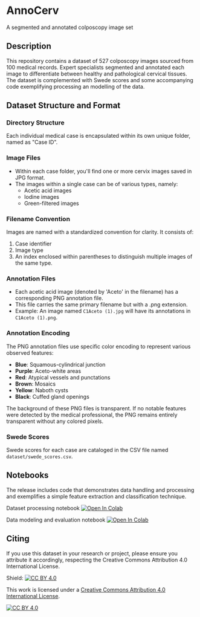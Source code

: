 # AnnoCerv
A segmented and annotated colposcopy image set

## Description
This repository contains a dataset of 527 colposcopy images sourced from 100 medical records. Expert specialists segmented and annotated each image to differentiate between healthy and pathological cervical tissues. The dataset is complemented with Swede scores and some accompanying code exemplifying processing an modelling of the data.


## Dataset Structure and Format

### Directory Structure
Each individual medical case is encapsulated within its own unique folder, named as "Case ID".

### Image Files
- Within each case folder, you'll find one or more cervix images saved in JPG format.
- The images within a single case can be of various types, namely:
  - Acetic acid images
  - Iodine images
  - Green-filtered images

### Filename Convention
Images are named with a standardized convention for clarity. It consists of:
1. Case identifier
2. Image type
3. An index enclosed within parentheses to distinguish multiple images of the same type.

### Annotation Files
- Each acetic acid image (denoted by 'Aceto' in the filename) has a corresponding PNG annotation file.
- This file carries the same primary filename but with a .png extension.
- Example: An image named `C1Aceto (1).jpg` will have its annotations in `C1Aceto (1).png`.

### Annotation Encoding
The PNG annotation files use specific color encoding to represent various observed features:
- **Blue**: Squamous-cylindrical junction
- **Purple**: Aceto-white areas
- **Red**: Atypical vessels and punctations
- **Brown**: Mosaics
- **Yellow**: Naboth cysts
- **Black**: Cuffed gland openings

The background of these PNG files is transparent. If no notable features were detected by the medical professional, the PNG remains entirely transparent without any colored pixels.

### Swede Scores
Swede scores for each case are cataloged in the CSV file named `dataset/swede_scores.csv`.

## Notebooks
The release includes code that demonstrates data handling and processing and exemplifies a simple feature extraction and classification technique.

Dataset processing notebook
<a target="_blank" href="https://colab.research.google.com/github/iclx/AnnoCerv/blob/main/data_summary.ipynb">
  <img src="https://colab.research.google.com/assets/colab-badge.svg" alt="Open In Colab"/>
</a>

Data modeling and evaluation notebook
<a target="_blank" href="https://colab.research.google.com/github/iclx/AnnoCerv/blob/main/data_modelling.ipynb">
  <img src="https://colab.research.google.com/assets/colab-badge.svg" alt="Open In Colab"/>
</a>

## Citing
If you use this dataset in your research or project, please ensure you attribute it accordingly, respecting the Creative Commons Attribution 4.0 International License.


Shield: [![CC BY 4.0][cc-by-shield]][cc-by]

This work is licensed under a
[Creative Commons Attribution 4.0 International License][cc-by].

[![CC BY 4.0][cc-by-image]][cc-by]

[cc-by]: http://creativecommons.org/licenses/by/4.0/
[cc-by-image]: https://i.creativecommons.org/l/by/4.0/88x31.png
[cc-by-shield]: https://img.shields.io/badge/License-CC%20BY%204.0-lightgrey.svg




